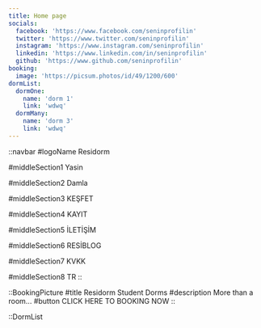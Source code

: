 ```yaml
---
title: Home page
socials:
  facebook: 'https://www.facebook.com/seninprofilin'
  twitter: 'https://www.twitter.com/seninprofilin'
  instagram: 'https://www.instagram.com/seninprofilin'
  linkedin: 'https://www.linkedin.com/in/seninprofilin'
  github: 'https://www.github.com/seninprofilin'
booking:
  image: 'https://picsum.photos/id/49/1200/600'
dormList:
  dormOne: 
    name: 'dorm 1'
    link: 'wdwq'
  dormMany:
    name: 'dorm 3'
    link: 'wdwq'
---
```


::navbar
#logoName
Residorm

#middleSection1
Yasin

#middleSection2
Damla

#middleSection3
KEŞFET

#middleSection4
KAYIT

#middleSection5
İLETİŞİM

#middleSection6
RESİBLOG

#middleSection7
KVKK

#middleSection8
TR
:: 


::BookingPicture
#title
Residorm Student Dorms
#description
More than a room...
#button
CLICK HERE TO BOOKING NOW
::

::DormList
